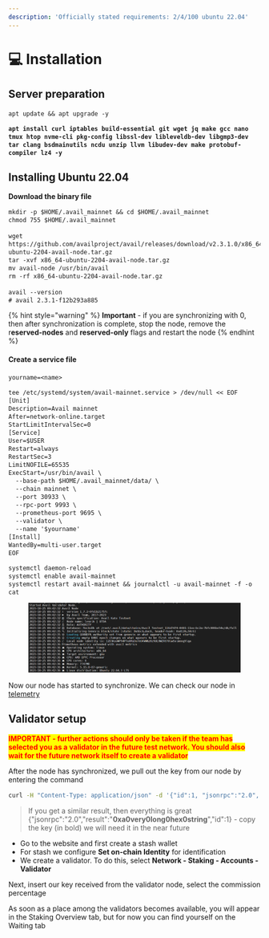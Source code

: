 ```yaml
---
description: 'Officially stated requirements: 2/4/100 ubuntu 22.04'
---
```


# 💻 Installation



## Server preparation

```shell
apt update && apt upgrade -y
```

<pre class="language-shell"><code class="lang-shell"><strong>apt install curl iptables build-essential git wget jq make gcc nano tmux htop nvme-cli pkg-config libssl-dev libleveldb-dev libgmp3-dev tar clang bsdmainutils ncdu unzip llvm libudev-dev make protobuf-compiler lz4 -y
</strong></code></pre>

## Installing Ubuntu 22.04

**Download the binary file**

```shell
mkdir -p $HOME/.avail_mainnet && cd $HOME/.avail_mainnet
chmod 755 $HOME/.avail_mainnet

wget https://github.com/availproject/avail/releases/download/v2.3.1.0/x86_64-ubuntu-2204-avail-node.tar.gz
tar -xvf x86_64-ubuntu-2204-avail-node.tar.gz
mv avail-node /usr/bin/avail
rm -rf x86_64-ubuntu-2204-avail-node.tar.gz

avail --version
# avail 2.3.1-f12b293a885
```



{% hint style="warning" %}
**Important** - if you are synchronizing with 0, then after synchronization is complete, stop the node, remove the r**eserved-nodes** and **reserved-only** flags and restart the node
{% endhint %}

#### Create a service file

```
yourname=<name>
```

```shell
tee /etc/systemd/system/avail-mainnet.service > /dev/null << EOF
[Unit]
Description=Avail mainnet
After=network-online.target
StartLimitIntervalSec=0
[Service]
User=$USER
Restart=always
RestartSec=3
LimitNOFILE=65535
ExecStart=/usr/bin/avail \
  --base-path $HOME/.avail_mainnet/data/ \
  --chain mainnet \
  --port 30933 \
  --rpc-port 9993 \
  --prometheus-port 9695 \
  --validator \
  --name '$yourname'
[Install]
WantedBy=multi-user.target
EOF
```

```shell
systemctl daemon-reload
systemctl enable avail-mainnet
systemctl restart avail-mainnet && journalctl -u avail-mainnet -f -o cat
```

<figure><img src="../../.gitbook/assets/image (57).png" alt=""><figcaption></figcaption></figure>

Now our node has started to synchronize. We can check our node in [telemetry](https://telemetry.avail.tools/#/0xd12003ac837853b062aaccca5ce87ac4838c48447e41db4a3dcfb5bf312350c6)

## Validator setup

<mark style="color:red;">**IMPORTANT - further actions should only be taken if the team has selected you as a validator in the future test network. You should also wait for the future network itself to create a validator**</mark>



After the node has synchronized, we pull out the key from our node by entering the command

```bash
curl -H "Content-Type: application/json" -d '{"id":1, "jsonrpc":"2.0", "method": "author_rotateKeys", "params":[]}' http://localhost:9993
```

> If you get a similar result, then everything is great {"jsonrpc":"2.0","result":"**0xa0very0long0hex0string**","id":1} - copy the key (in bold) we will need it in the near future



* Go to the website and first create a stash wallet
* For stash we configure **Set on-chain Identity** for identification
* We create a validator. To do this, select **Network - Staking - Accounts - Validator**

Next, insert our key received from the validator node, select the commission percentage

As soon as a place among the validators becomes available, you will appear in the Staking Overview tab, but for now you can find yourself on the Waiting tab
